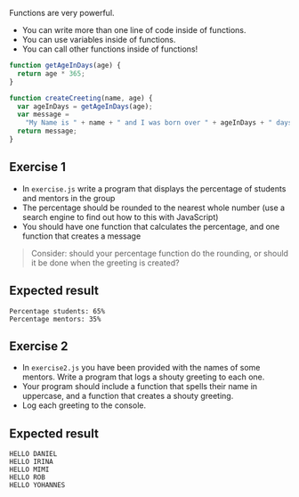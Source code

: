 Functions are very powerful.

* You can write more than one line of code inside of functions.
* You can use variables inside of functions.
* You can call other functions inside of functions!

```js
function getAgeInDays(age) {
  return age * 365;
}

function createCreeting(name, age) {
  var ageInDays = getAgeInDays(age);
  var message =
    "My Name is " + name + " and I was born over " + ageInDays + " days ago!";
  return message;
}
```

## Exercise 1

* In `exercise.js` write a program that displays the percentage of students and mentors in the group
* The percentage should be rounded to the nearest whole number (use a search engine to find out how to this with JavaScript)
* You should have one function that calculates the percentage, and one function that creates a message

> Consider: should your percentage function do the rounding, or should it be done when the greeting is created?

## Expected result

```
Percentage students: 65%
Percentage mentors: 35%
```

## Exercise 2

* In `exercise2.js` you have been provided with the names of some mentors. Write a program that logs a shouty greeting to each one.
* Your program should include a function that spells their name in uppercase, and a function that creates a shouty greeting.
* Log each greeting to the console.

## Expected result

```
HELLO DANIEL
HELLO IRINA
HELLO MIMI
HELLO ROB
HELLO YOHANNES
```
